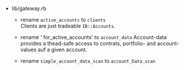 
* lib/gateway.rb
	* rename `active_accounts` to `clients`  
	  Clients are just tradeable `IB::Accounts`.  
 
  * rename ' for_active_accounts' to `account_data`
		Account-data provides a thead-safe access to contrats, portfolio- and account-values auf a given account.

  * rename `simple_account_data_scan`  to `account_Data_scan`



